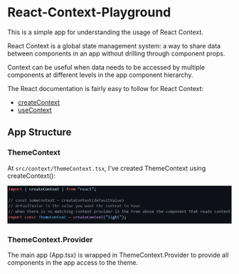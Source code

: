 # React-Context-Playground

This is a simple app for understanding the usage of React Context.

React Context is a global state management system: a way to share data between components in an app without drilling through component props.

Context can be useful when data needs to be accessed by multiple components at different levels in the app component hierarchy.

The React documentation is fairly easy to follow for React Context:

- [createContext](https://react.dev/reference/react/createContext)
- [useContext](https://react.dev/reference/react/useContext#)

## App Structure

### ThemeContext

At `src/context/ThemeContext.tsx`, I've created ThemeContext using createContext():

![Code to create ThemeContext.](image.png)

### ThemeContext.Provider

The main app (App.tsx) is wrapped in ThemeContext.Provider to provide all components in the app access to the theme.
